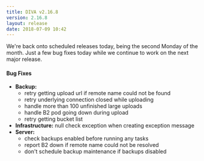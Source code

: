 ```yaml
---
title: DIVA v2.16.8
version: 2.16.8
layout: release
date: 2018-07-09 10:42
---
```


We're back onto scheduled releases today, being the second Monday of the month.
Just a few bug fixes today while we continue to work on the next major release.

#### Bug Fixes

* **Backup:**
  * retry getting upload url if remote name could not be found
  * retry underlying connection closed while uploading
  * handle more than 100 unfinished large uploads
  * handle B2 pod going down during upload
  * retry getting bucket list
* **Infrastructure:** null check exception when creating exception message
* **Server:**
  * check backups enabled before running any tasks
  * report B2 down if remote name could not be resolved
  * don't schedule backup maintenance if backups disabled